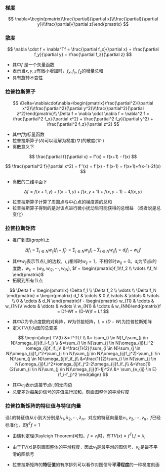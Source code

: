 ### 梯度

$$
\nabla=\begin{pmatrix}\frac{\partial}{\partial x}\\\frac{\partial}{\partial y}\\\frac{\partial}{\partial z}\end{pmatrix}
$$

### 散度

$$
\nabla \cdot f = \nabla^Tf = \frac{\partial f_x}{\partial x} + \frac{\partial f_y}{\partial y} + \frac{\partial f_z}{\partial z}
$$

* 其中$f$ 是一个矢量函数
* 表示当$x,y,z$有微小增加时，$f_x,f_y,f_z$的增量总和
* 具有旋转不变性

### 拉普拉斯算子


$$
\Delta=\nabla\cdot\nabla=\begin{pmatrix}\frac{\partial^2}{\partial x^2}\\\frac{\partial^2}{\partial y^2}\\\frac{\partial^2}{\partial z^2}\end{pmatrix}\\
\Delta f = \nabla \cdot \nabla f = \nabla^2 f = \frac{\partial^2 f_x}{\partial x^2} + \frac{\partial^2 f_y}{\partial y^2} + \frac{\partial^2 f_z}{\partial z^2}
$$

* 其中$f$为标量函数
* 拉普拉斯算子$(\Delta)$可以理解为梯度$(\nabla)$的散度$(\nabla\cdot)$
* 离散意义下

$$
\frac{\partial f}{\partial x} = f'(x) = f(x+1) - f(x)
$$

$$
\frac{\partial^2 f}{\partial x^2} = f''(x) = f'(x) - f'(x-1) = f(x+1)+f(x-1)-2f(x)
$$

* 离散的二维平面下

$$
\Delta f = f(x+1,y)+f(x-1,y)+f(x,y+1)+f(x,y-1)-4f(x,y)
$$

* 拉普拉斯算子计算了周围点与中心点的梯度差的总和
* 拉普拉斯算子得到的是对该点进行微小扰动后可能获得的总增益 （或者说是总变化）

### 拉普拉斯矩阵

* 推广到图$(graph)$上

$$
\Delta f_i = \sum_{j \in N}w_{ij}(f_i-f_j) = \sum_{j \in N}w_{ij}f_i-\sum_{j \in N}w_{ij}f_j = d_if_i - w_{i:}f
$$

* 其中$w_{ij}$表示节点$i,j$的边权，$i,j$相邻时$w_{ij}=1$，不相邻时$w_{ij} = 0$。$d_i$为节点$i$的度数，$w_{i:} = (w_{i1},w_{i2},\cdots,w_{iN})$,  $f = \begin{pmatrix}f_1\\f_2 \\ \vdots \\f_N \end{pmatrix}$
* 拓展到所有节点

$$
\Delta f = \begin{pmatrix} \Delta f_1 \\ \Delta f_2 \\ \vdots \\ \Delta f_N \end{pmatrix} = \begin{pmatrix} d_1 & \cdots & 0 \\ \vdots & \ddots & \vdots  \\  0 & \cdots & d_N \end{pmatrix}f - \begin{pmatrix} w_{11} & \cdots & w_{1N}\\ \vdots & \ddots & \vdots \\ w_{N1} & \cdots & w_{NN}\end{pmatrix}f = Df-Wf = (D-W)f = Lf
$$

* 其中$D$为节点度数的对角阵，$W$为邻接矩阵，$L=(D-W)$为拉普拉斯矩阵
* 定义$TV(f)$为图的总变差


$$
\begin{align}
TV(f) &= f^TLf \\ 
&= \sum_{i \in N}f_i\sum_{j \in N}\omega_{ij}(f_i-f_j) \\
&=\sum_{i \in N}\sum_{j \in N}\omega_{ij}f_i^2-\omega_{ij}f_if_j\\
&=\frac{1}{2}(\sum_{i \in N}\sum_{j \in N}\omega_{ij}f_i^2+\sum_{i \in N}\sum_{j \in N}\omega_{ij}f_j^2)-\sum_{i \in N}\sum_{j \in N}\omega_{ij}f_if_j\\
&=\frac{1}{2}\sum_{i \in N}\sum_{j \in N}\omega_{ij}f_i^2+\omega_{ij}f_j^2-2\omega_{ij}f_if_j\\
&=\frac{1}{2}\sum_{i \in N}\sum_{j \in N}\omega_{ij}(fi-fj)^2\\
&= \sum_{e_{ij} \in E}(f_i-f_j)^2
\end{align}
$$

* 其中$e_{ij}$表示连接节点$i.j$的无向边
* 总变差对每条边信号的差值进行加和，刻画图整体的平滑程度

### 拉普拉斯矩阵的特征值与特征向量

设$L$的特征值从小到大分别是$\lambda_1,\lambda_2,\cdots,\lambda_n$，对应的特征向量是$v_1,v_2,\cdots,v_n$，$f$已经标准化，即$f^Tf=1$

* 由瑞利定理(Rayleigh Theorem)可知，$f=v_i$时，有$TV(x)=f^TLf=\lambda_i$

* 由于$TV(x)$是刻画图整体的平滑程度，因此$v_1$是最平滑的图信号，$v_n$是最不平滑的图信号

* 拉普拉斯矩阵的**特征值**的有序排列可以看作对图信号**平滑程度**的一种梯度刻画

